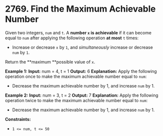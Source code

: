 # **2769. Find the Maximum Achievable Number**

Given two integers, `num` and `t`. A **number **`x`** **is** achievable** if it can become equal to `num` after applying the following operation **at most** `t` times:
* Increase or decrease `x` by `1`, and *simultaneously* increase or decrease `num` by `1`.

Return the **maximum **possible value of `x`.

**Example 1:**
**Input:** num = 4, t = 1
**Output:** 6
**Explanation:**
Apply the following operation once to make the maximum achievable number equal to `num`:
* Decrease the maximum achievable number by 1, and increase `num` by 1.

**Example 2:**
**Input:** num = 3, t = 2
**Output:** 7
**Explanation:**
Apply the following operation twice to make the maximum achievable number equal to `num`:
* Decrease the maximum achievable number by 1, and increase `num` by 1.

**Constraints:**
* `1 <= num, t <= 50`